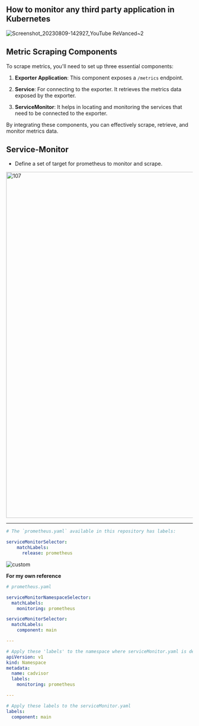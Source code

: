 ## How to monitor any third party application in Kubernetes 
![Screenshot_20230809-142927_YouTube ReVanced~2](https://github.com/Saurabhkr952/Observability/assets/32189783/5e74db64-72dc-42c4-a8fa-9e699cdca979)

## Metric Scraping Components

To scrape metrics, you'll need to set up three essential components:

1. **Exporter Application**:
    This component exposes a `/metrics` endpoint.

2. **Service**:
    For connecting to the exporter.
    It retrieves the metrics data exposed by the exporter.

4. **ServiceMonitor**:
    It helps in locating and monitoring the services that need to be connected to the exporter.

By integrating these components, you can effectively scrape, retrieve, and monitor metrics data.


## Service-Monitor 
- Define a set of target for prometheus to monitor and scrape.

<img width="935" alt="107" src="https://github.com/Saurabhkr952/Observability/assets/32189783/a37d455a-f887-4fe8-a15a-2a27274967cc">


---


```yaml
# The `prometheus.yaml` available in this repository has labels:

serviceMonitorSelector:
    matchLabels:
      release: prometheus   
```

![custom](https://github.com/Saurabhkr952/Observability/assets/32189783/abb484d8-964f-45ac-9991-3ece97630b69)


**For my own reference**
```yaml
# prometheus.yaml

serviceMonitorNamespaceSelector:
  matchLabels:
    monitoring: prometheus

serviceMonitorSelector:
  matchLabels:
    component: main

---

# Apply these 'labels' to the namespace where serviceMonitor.yaml is deployed
apiVersion: v1
kind: Namespace
metadata:
  name: cadvisor
  labels:
    monitoring: prometheus

---

# Apply these labels to the serviceMonitor.yaml
labels:
  component: main
```
